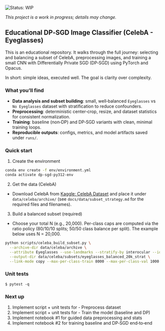 ![Status: WIP](https://img.shields.io/badge/status-WIP-orange)

_This project is a work in progress; details may change._

## Educational DP‑SGD Image Classifier (CelebA - Eyeglasses)


This is an educational repository. It walks through the full journey: selecting and balancing a subset of CelebA, preprocessing images, and training a small CNN with Differentially Private SGD (DP‑SGD) using PyTorch and Opacus.

In short: simple ideas, executed well. The goal is clarity over complexity.

### What you’ll find
- **Data analysis and subset building**: small, well‑balanced `Eyeglasses` vs `No Eyeglasses` dataset with stratification to reduce confounders.
- **Preprocessing**: deterministic center‑crop, resize, and dataset statistics for consistent normalization.
- **Training**: baseline (non‑DP) and DP‑SGD variants with clean, minimal training loops.
- **Reproducible outputs**: configs, metrics, and model artifacts saved under `runs/`.

### Quick start
1) Create the environment
```bash
conda env create -f env/environment.yml
conda activate dp-sgd-py312-env
```

2) Get the data (CelebA)
- Download CelebA from [Kaggle: CelebA Dataset](https://www.kaggle.com/datasets/jessicali9530/celeba-dataset) and place it under `data/celeba/archive/` (see `docs/data/subset_strategy.md` for the required files and filenames).


3) Build a balanced subset (required)
- Choose your total N (e.g., 20,000). Per-class caps are computed via the ratio policy (80/10/10 splits; 50/50 class balance per split). The example below uses N = 20,000.
```bash
python scripts/celeba_build_subset.py \
  --archive-dir data/celeba/archive \
  --attribute Eyeglasses --use-landmarks --stratify-by interocular --iod-bins 4 \
  --output-dir data/celeba/subsets/eyeglasses_balanced_20k_strat \
  --link-mode copy --max-per-class-train 8000 --max-per-class-val 1000 --max-per-class-test 1000
```


### Unit tests
```
$ pytest -q
```




### Next up
1) Implement script + unit tests for - Preprocess dataset 
2) Implement script + unit tests for - Train the model (baseline and DP)
3) Implement notebook #1 for guided data preprocessing and stats
4) Implement notebook #2 for training baseline and DP‑SGD end‑to‑end

